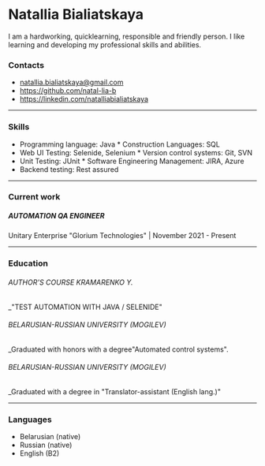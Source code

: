 # Natallia Bialiatskaya
I am a hardworking, quicklearning, responsible and friendly person. I like learning and developing my professional skills and abilities. 

### Contacts
- <natallia.bialiatskaya@gmail.com>
- <https://github.com/natal-lia-b>
- <https://linkedin.com/natalliabialiatskaya>

***

### Skills
* Programming language: Java              * Construction Languages: SQL
* Web UI Testing: Selenide, Selenium      * Version control systems: Git, SVN
* Unit Testing: JUnit                     * Software Engineering Management: JIRA, Azure
* Backend testing: Rest assured

***

### Current work
##### AUTOMATION QA ENGINEER
Unitary Enterprise "Glorium Technologies" | November 2021 - Present

***

### Education
###### AUTHOR'S COURSE KRAMARENKO Y.
  _"TEST AUTOMATION WITH JAVA / SELENIDE"
###### BELARUSIAN-RUSSIAN UNIVERSITY (MOGILEV)
  _Graduated with honors with a degree"Automated control systems".
###### BELARUSIAN-RUSSIAN UNIVERSITY (MOGILEV)
  _Graduated with a degree in "Translator-assistant (English lang.)"

***

### Languages
* Belarusian (native)
* Russian (native)
* English (B2)